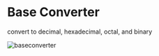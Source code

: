 # Base Converter

convert to decimal, hexadecimal, octal, and binary

![baseconverter](https://user-images.githubusercontent.com/110075636/235017650-18b61ad9-7ed9-4e8e-9f29-cacc691dbd6f.png)
